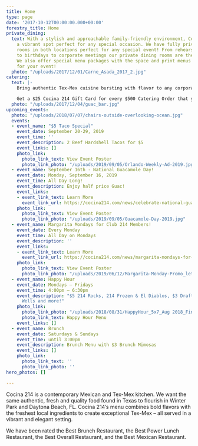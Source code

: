 ```yaml
---
title: Home
type: page
date: '2017-10-12T00:00:00.000+00:00'
forestry_title: Home
private_dining:
  text: With a stylish and approachable family-friendly environment, Cocina 214 is
    a vibrant spot perfect for any special occasion. We have fully private dining
    rooms in both locations perfect for any special event! From rehearsal dinners
    to birthdays to corporate meetings our private dining rooms are the perfect space.
    We also offer special menu packages with the space and print menus exclusively
    for your event!
  photo: "/uploads/2017/12/01/Carne_Asada_2017_2.jpg"
catering:
  text: |-
    Bring authentic Tex-Mex cuisine bursting with flavor to any corporate, wedding or private event by selecting Cocina 214 as your catering preference. Whether the event is small or large, Cocina 214 offers a wide variety of dishes that caters to all types of palates. Cocina 214 catering combines the experience of freshly made food with dedicated high quality service to make a perfect eating experience at any event. Make your event buzz with excitement over the authentic and deliciousness Tex-Mex food provided by Cocina 214 catering service.

    Get a $25 Cocina 214 Gift Card for every $500 Catering Order that you place!
  photo: "/uploads/2017/12/04/guac_bar.jpg"
upcoming_events:
  photo: "/uploads/2018/07/07/chairs-outside-overlooking-ocean.jpg"
  events:
  - event_name: "$5 Taco Special"
    event_date: September 20-29, 2019
    event_time: ''
    event_description: 2 Beef Hardshell Tacos for $5
    event_links: []
    photo_link:
      photo_link_text: View Event Poster
      photo_link_photo: "/uploads/2019/09/05/Orlando-Weekly-Ad-2019.jpg"
  - event_name: September 16th - National Guacamole Day!
    event_date: Monday, September 16, 2019
    event_time: All Day Long!
    event_description: Enjoy half price Guac!
    event_links:
    - event_link_text: Learn More
      event_link_url: https://cocina214.com/news/celebrate-national-guacamole-day-at-cocina-214/
    photo_link:
      photo_link_text: View Event Poster
      photo_link_photo: "/uploads/2019/09/05/Guacamole-Day-2019.jpg"
  - event_name: Margarita Mondays for Club 214 Members!
    event_date: Every Monday
    event_time: All Day on Mondays
    event_description: ''
    event_links:
    - event_link_text: Learn More
      event_link_url: https://cocina214.com/news/margarita-mondays-for-club-214-members/
    photo_link:
      photo_link_text: View Event Poster
      photo_link_photo: "/uploads/2019/06/12/Margarita-Monday-Promo_letter.jpg"
  - event_name: Happy Hour
    event_date: Mondays – Fridays
    event_time: 4:00pm – 6:30pm
    event_description: "$5 214 Rocks, 214 Frozen & El Diablos, $3 Draft Beers, $5
      Wells and more!"
    photo_link:
      photo_link_photo: "/uploads/2018/08/31/HappyHour_5x7_Aug 2018_Final-2.pdf"
      photo_link_text: Happy Hour Menu
    event_links: []
  - event_name: Brunch
    event_date: Saturdays & Sundays
    event_time: until 3:00pm
    event_description: Brunch Menu with $3 Brunch Mimosas
    event_links: []
    photo_link:
      photo_link_text: ''
      photo_link_photo: ''
hero_photos: []

---
```

Cocina 214 is a contemporary Mexican and Tex-Mex kitchen. We want the same authentic, fresh and quality food found in Texas to flourish in Winter Park and Daytona Beach, FL. Cocina 214’s menu combines bold flavors with the freshest local ingredients to create exceptional Tex-Mex – all served in a vibrant and elegant setting. 

We have been rated the Best Brunch Restaurant, the Best Power Lunch Restaurant, the Best Overall Restaurant, and the Best Mexican Restaurant.